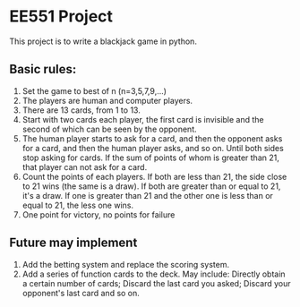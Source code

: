 # **EE551 Project**
This project is to write a blackjack game in python.
## **Basic rules:**
1. Set the game to best of n (n=3,5,7,9,...)
2. The players are human and computer players.
3. There are 13 cards, from 1 to 13.
4. Start with two cards each player, the first card is invisible and the second of which can be seen by the opponent.
5. The human player starts to ask for a card, and then the opponent asks for a card, and then the human player asks, and so on. Until both sides stop asking for cards. If the sum of points of whom is greater than 21, that player can not ask for a card.
6. Count the points of each players. If both are less than 21, the side close to 21 wins (the same is a draw). If both are greater than or equal to 21, it's a draw. If one is greater than 21 and the other one is less than or equal to 21, the less one wins.
7. One point for victory, no points for failure
## **Future may implement**
1. Add the betting system and replace the scoring system.
2. Add a series of function cards to the deck.
   May include: Directly obtain a certain number of cards; Discard the last card you asked; Discard your opponent's last   card and so on.

